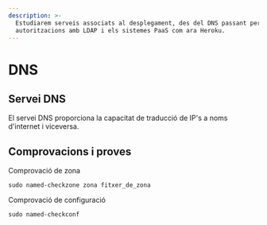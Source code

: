 ```yaml
---
description: >-
  Estudiarem serveis associats al desplegament, des del DNS passant per les
  autoritzacions amb LDAP i els sistemes PaaS com ara Heroku.
---
```


# DNS

## Servei DNS

El servei DNS proporciona la capacitat de traducció de IP's a noms d'internet i viceversa.



## Comprovacions i proves



Comprovació de zona

```text
sudo named-checkzone zona fitxer_de_zona
```

Comprovació de configuració 

```text
sudo named-checkconf
```

